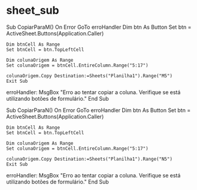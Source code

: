 # sheet_sub
Sub CopiarParaM()
    On Error GoTo erroHandler
    Dim btn As Button
    Set btn = ActiveSheet.Buttons(Application.Caller)
    
    Dim btnCell As Range
    Set btnCell = btn.TopLeftCell
    
    Dim colunaOrigem As Range
    Set colunaOrigem = btnCell.EntireColumn.Range("5:17")
    
    colunaOrigem.Copy Destination:=Sheets("Planilha1").Range("M5")
    Exit Sub

erroHandler:
    MsgBox "Erro ao tentar copiar a coluna. Verifique se está utilizando botões de formulário."
End Sub


Sub CopiarParaN()
    On Error GoTo erroHandler
    Dim btn As Button
    Set btn = ActiveSheet.Buttons(Application.Caller)
    
    Dim btnCell As Range
    Set btnCell = btn.TopLeftCell
    
    Dim colunaOrigem As Range
    Set colunaOrigem = btnCell.EntireColumn.Range("5:17")
    
    colunaOrigem.Copy Destination:=Sheets("Planilha1").Range("N5")
    Exit Sub

erroHandler:
    MsgBox "Erro ao tentar copiar a coluna. Verifique se está utilizando botões de formulário."
End Sub
